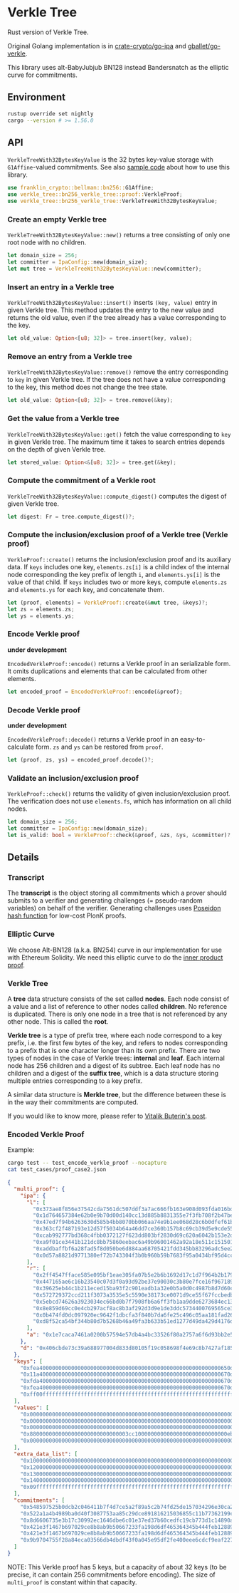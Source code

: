 # Verkle Tree

Rust version of Verkle Tree.

Original Golang implementation is in
[crate-crypto/go-ipa](https://github.com/crate-crypto/go-ipa/tree/fe21866d2ad5c732d1529cc8c4ebcc715edcc4e1) and [gballet/go-verkle](https://github.com/gballet/go-verkle/tree/8cf71b342fb237a48fafba9fcb2f68240a0c9f43).

This library uses alt-BabyJubjub BN128 instead Bandersnatch as the elliptic curve for commitments.

## Environment

```sh
rustup override set nightly
cargo --version # >= 1.56.0
```

## API

`VerkleTreeWith32BytesKeyValue` is the 32 bytes key-value storage with `G1Affine`-valued commitments.
See also [sample code](./src/main.rs) about how to use this library.

```rust
use franklin_crypto::bellman::bn256::G1Affine;
use verkle_tree::bn256_verkle_tree::proof::VerkleProof;
use verkle_tree::bn256_verkle_tree::VerkleTreeWith32BytesKeyValue;
```

### Create an empty Verkle tree

`VerkleTreeWith32BytesKeyValue::new()` returns a tree consisting of only one root node with no children.

```rust
let domain_size = 256;
let committer = IpaConfig::new(domain_size);
let mut tree = VerkleTreeWith32BytesKeyValue::new(committer);
```

### Insert an entry in a Verkle tree

`VerkleTreeWith32BytesKeyValue::insert()` inserts `(key, value)` entry in given Verkle tree.
This method updates the entry to the new value and returns the old value,
even if the tree already has a value corresponding to the key.

```rust
let old_value: Option<[u8; 32]> = tree.insert(key, value);
```

### Remove an entry from a Verkle tree

`VerkleTreeWith32BytesKeyValue::remove()` remove the entry corresponding to `key` in given Verkle tree.
If the tree does not have a value corresponding to the key, this method does not change the tree state.

```rust
let old_value: Option<[u8; 32]> = tree.remove(&key);
```

### Get the value from a Verkle tree

`VerkleTreeWith32BytesKeyValue::get()` fetch the value corresponding to `key` in given Verkle tree.
The maximum time it takes to search entries depends on the depth of given Verkle tree.

```rust
let stored_value: Option<&[u8; 32]> = tree.get(&key);
```

### Compute the commitment of a Verkle root

`VerkleTreeWith32BytesKeyValue::compute_digest()` computes the digest of given Verkle tree.

```rust
let digest: Fr = tree.compute_digest()?;
```

### Compute the inclusion/exclusion proof of a Verkle tree (Verkle proof)

`VerkleProof::create()` returns the inclusion/exclusion proof and its auxiliary data.
If `keys` includes one key, `elements.zs[i]` is a child index of the internal node
corresponding the key prefix of length `i`, and `elements.ys[i]` is the value of that child.
If `keys` includes two or more keys, compute `elements.zs` and `elements.ys` for each key,
and concatenate them.

```rust
let (proof, elements) = VerkleProof::create(&mut tree, &keys)?;
let zs = elements.zs;
let ys = elements.ys;
```

### Encode Verkle proof

**under development**

`EncodedVerkleProof::encode()` returns a Verkle proof in an serializable form.
It omits duplications and elements that can be calculated from other elements.

```rust
let encoded_proof = EncodedVerkleProof::encode(&proof);
```

### Decode Verkle proof

**under development**

`EncodedVerkleProof::decode()` returns a Verkle proof in an easy-to-calculate form.
`zs` and `ys` can be restored from `proof`.

```rust
let (proof, zs, ys) = encoded_proof.decode()?;
```

### Validate an inclusion/exclusion proof

`VerkleProof::check()` returns the validity of given inclusion/exclusion proof.
The verification does not use `elements.fs`, which has information on all child nodes.

```rust
let domain_size = 256;
let committer = IpaConfig::new(domain_size);
let is_valid: bool = VerkleProof::check(&proof, &zs, &ys, &committer)?;
```

## Details

### Transcript

The **transcript** is the object storing all commitments which a prover should submits to a verifier and
generating challenges (= pseudo-random variables) on behalf of the verifier.
Generating challenges uses [Poseidon hash function](https://github.com/filecoin-project/neptune) for low-cost PlonK proofs.

### Elliptic Curve

We choose Alt-BN128 (a.k.a. BN254) curve in our implementation for use with Ethereum Solidity.
We need this elliptic curve to do the [inner product proof](https://eprint.iacr.org/2019/1177).

### Verkle Tree

A **tree** data structure consists of the set called **nodes**.
Each node consist of a value and a list of reference to other nodes called **children**.
No reference is duplicated.
There is only one node in a tree that is not referenced by any other node. This is called the **root**.

**Verkle tree** is a type of prefix tree, where each node correspond to a key prefix, i.e. the first few bytes of the key, and refers to nodes corresponding to a prefix that is one character longer than its own prefix.
There are two types of nodes in the case of Verkle trees: **internal** and **leaf**.
Each internal node has 256 children and a digest of its subtree.
Each leaf node has no children and a digest of the **suffix tree**, which is a data structure storing multiple entries corresponding to a key prefix.

A similar data structure is **Merkle tree**, but the difference between these is in the way their commitments are computed.

If you would like to know more, please refer to [Vitalik Buterin's post](https://vitalik.ca/general/2021/06/18/verkle.html).

### Encoded Verkle Proof

Example:

```sh
cargo test -- test_encode_verkle_proof --nocapture
cat test_cases/proof_case2.json
```

```json
{
  "multi_proof": {
    "ipa": {
      "l": [
        "0x373ae8f856e37542cda7561dc507ddf3a7ac666fb163e908d093fda016bd328a",
        "0x1d764657384e62b0e9b70d00d140cc13d885b8831355e7f3fb708f2b47be2604",
        "0x47ed7f94b6263630d585b4bb8070bb066aa74e9b1ee068d28c6b0dfef61b4d01",
        "0x363cf2f487193e12d57f5034b64a46dd7ce360b157b8c69cb39d5e9cde553714",
        "0xcab992777bd368c4fbb0372127f623dd803bf2830d69c620a6042b153e2d9727",
        "0xa9f01ce3441b121dc8bb75860eebac6a49b96001462a92a18e511c151501c6a8",
        "0xaddbaffbf6a28fad5f8d050be6d884aa68705421fdd345bb83296adc5ee2d602",
        "0x0d57a8821d9771380ef72b743304f3b0b960b59b7683f95a0434bf95d4cc6093"
      ],
      "r": [
        "0x2ff4547fface585e095bf1eae305fa07b5e2b6b1692d17c1d7f964b2b1794181",
        "0x447165ae6c16b23540c07d3f0a93d92be37e90030c3b80e7fce16f9671890aa8",
        "0x39625eb44c1b211eced15ba93f2c901eadb1a32e0b5a0d0c4987b8d7d60c9b2f",
        "0x572729372ccd211f3073a3535e5c5590e38173ce0071d9ce55f67fccbedb4415",
        "0x5ebcd74626a3923034ec66bd0b7f7908fb6a6ff3fb1aa9dde6273684ec13bb16",
        "0x8e859d69cc0e4cb297acf8ac8b3af292d3d9e1de3ddc5734400769565ce3d088",
        "0x0b474fd0dc097920ec9642f1dbcfa3f840b7da6fe25c496c05aa181fad2632aa",
        "0xd8f52ca54bf344b80d7b5268b46a49fa3b633b51ed1277d49da429d4176dd41e"
      ],
      "a": "0x1e7caca7461a0200b57594e57db4a4bc33526f80a2757a6f6d93bb2e54364059"
    },
    "d": "0x406cbde73c39a688977004d833d80105f19c058698f4e69c8b7427af1858e1a4"
  },
  "keys": [
    "0xfea400000000000000000000000000000000000000000000000000000000650d",
    "0x11a400000000000000000000000000000000000000000000000000000000670d",
    "0xfda400000000000000000000000000000000000000000000000000000000670d",
    "0xfea400000000000000000000000000000000000000000000000000000000670d",
    "0xff00ffffffffffffffffffffffffffffffffffffffffffffffffffffffffffff"
  ],
  "values": [
    "0x0000000000000000000000000000000000000000000000000000000000000000",
    "0x0000000000000000000000000000000000000000000000000000000000000000",
    "0x0000000000000000000000000000000000000000000000000000000000000000",
    "0x8800000000000000000000000000003cc10000000000000000000000000000eb",
    "0x0000000000000000000000000000000000000000000000000000000000000000"
  ],
  "extra_data_list": [
    "0x1000000000000000000000000000000000000000000000000000000000000000",
    "0x1200000000000000000000000000000000000000000000000000000000000000",
    "0x1300000000000000000000000000000000000000000000000000000000000000",
    "0x1400000000000000000000000000000000000000000000000000000000000000",
    "0x09ffffffffffffffffffffffffffffffffffffffffffffffffffffffffffffff"
  ],
  "commitments": [
    "0x548597525b0dcb2c046411b7f4d7ce5a2f89a5c2b74fd25de157034296e30ca2",
    "0x522a1a4b4989ba0d40f3087753aa85c29dce891816215036855c11b77362199c",
    "0x8d6606735e3b17c30992ec1646dbe6c01e37ed37b60cedfc19cb773d1c14890a",
    "0x421e3f1467b697029ce8b8ab9b50667233fa198d6df465364345b444feb12889",
    "0x421e3f1467b697029ce8b8ab9b50667233fa198d6df465364345b444feb12889",
    "0x9b9704755f28a84eca03566db4dbdf43f0a045e95df2fe400eee6cdcf9eaf227"
  ]
}
```

NOTE: This Verkle proof has 5 keys, but a capacity of about 32 keys
(to be precise, it can contain 256 commitments before encoding).
The size of `multi_proof` is constant within that capacity.
